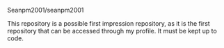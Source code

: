Seanpm2001/seanpm2001

This repository is a possible first impression repository, as it is the first repository that can be accessed through my profile. It must be kept up to code.
